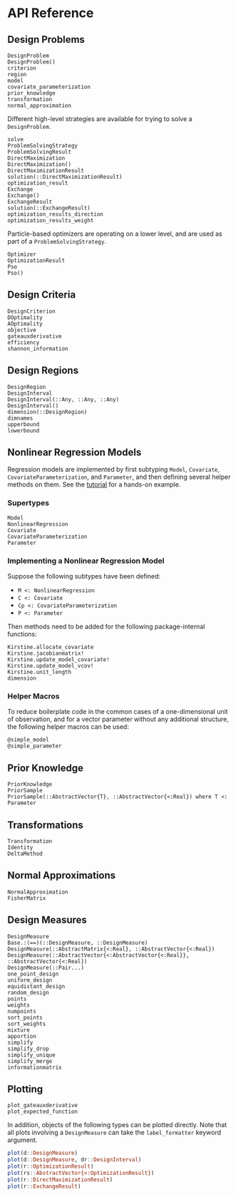 # API Reference

## Design Problems

```@docs
DesignProblem
DesignProblem()
criterion
region
model
covariate_parameterization
prior_knowledge
transformation
normal_approximation
```

Different high-level strategies are available for trying to solve a `DesignProblem`.

```@docs
solve
ProblemSolvingStrategy
ProblemSolvingResult
DirectMaximization
DirectMaximization()
DirectMaximizationResult
solution(::DirectMaximizationResult)
optimization_result
Exchange
Exchange()
ExchangeResult
solution(::ExchangeResult)
optimization_results_direction
optimization_results_weight
```

Particle-based optimizers are operating on a lower level,
and are used as part of a `ProblemSolvingStrategy`.

```@docs
Optimizer
OptimizationResult
Pso
Pso()
```

## Design Criteria

```@docs
DesignCriterion
DOptimality
AOptimality
objective
gateauxderivative
efficiency
shannon_information
```

## Design Regions

```@docs
DesignRegion
DesignInterval
DesignInterval(::Any, ::Any, ::Any)
DesignInterval()
dimension(::DesignRegion)
dimnames
upperbound
lowerbound
```

## Nonlinear Regression Models

Regression models are implemented
by first subtyping `Model`, `Covariate`, `CovariateParameterization`, and `Parameter`,
and then defining several helper methods on them.
See the [tutorial](tutorial.md) for a hands-on example.

### Supertypes

```@docs
Model
NonlinearRegression
Covariate
CovariateParameterization
Parameter
```

### Implementing a Nonlinear Regression Model

Suppose the following subtypes have been defined:

  - `M <: NonlinearRegression`
  - `C <: Covariate`
  - `Cp <: CovariateParameterization`
  - `P <: Parameter`

Then methods need to be added for the following package-internal functions:

```@docs
Kirstine.allocate_covariate
Kirstine.jacobianmatrix!
Kirstine.update_model_covariate!
Kirstine.update_model_vcov!
Kirstine.unit_length
dimension
```

### Helper Macros

To reduce boilerplate code in the common cases of a one-dimensional unit of observation,
and for a vector parameter without any additional structure,
the following helper macros can be used:

```@docs
@simple_model
@simple_parameter
```

## Prior Knowledge

```@docs
PriorKnowledge
PriorSample
PriorSample(::AbstractVector{T}, ::AbstractVector{<:Real}) where T <: Parameter
```

## Transformations

```@docs
Transformation
Identity
DeltaMethod
```

## Normal Approximations

```@docs
NormalApproximation
FisherMatrix
```

## Design Measures

```@docs
DesignMeasure
Base.:(==)(::DesignMeasure, ::DesignMeasure)
DesignMeasure(::AbstractMatrix{<:Real}, ::AbstractVector{<:Real})
DesignMeasure(::AbstractVector{<:AbstractVector{<:Real}}, ::AbstractVector{<:Real})
DesignMeasure(::Pair...)
one_point_design
uniform_design
equidistant_design
random_design
points
weights
numpoints
sort_points
sort_weights
mixture
apportion
simplify
simplify_drop
simplify_unique
simplify_merge
informationmatrix
```

## Plotting

```@docs
plot_gateauxderivative
plot_expected_function
```

In addition, objects of the following types can be plotted directly.
Note that all plots involving a `DesignMeasure` can take the `label_formatter` keyword argument.

```julia
plot(d::DesignMeasure)
plot(d::DesignMeasure, dr::DesignInterval)
plot(r::OptimizationResult)
plot(rs::AbstractVector{<:OptimizationResult})
plot(r::DirectMaximizationResult)
plot(r::ExchangeResult)
```
